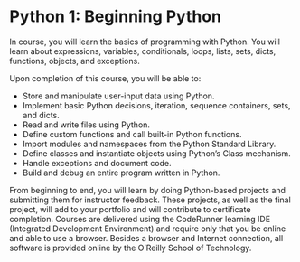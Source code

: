 # Python 1: Beginning Python

In course, you will learn the basics of programming with Python. You will learn about expressions, variables, conditionals, loops, lists, sets, dicts, functions, objects, and exceptions.

Upon completion of this course, you will be able to:

* Store and manipulate user-input data using Python.
* Implement basic Python decisions, iteration, sequence containers, sets, and dicts.
* Read and write files using Python.
* Define custom functions and call built-in Python functions.
* Import modules and namespaces from the Python Standard Library.
* Define classes and instantiate objects using Python’s Class mechanism.
* Handle exceptions and document code.
* Build and debug an entire program written in Python.

From beginning to end, you will learn by doing Python-based projects and submitting them for instructor feedback.  These projects, as well as the final project, will add to your portfolio and will contribute to certificate completion.  Courses are delivered using the CodeRunner learning IDE (Integrated Development Environment) and require only that you be online and able to use a browser. Besides a browser and Internet connection, all software is provided online by the O’Reilly School of Technology.

